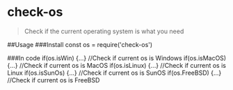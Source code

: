 # check-os
> Check if the current operating system is what you need

##Usage
###Install
    const os = require('check-os')

###In code
    if(os.isWin) {...} //Check if current os is Windows
    if(os.isMacOS) {...} //Check if current os is MacOS
    if(os.isLinux) {...} //Check if current os is Linux
    if(os.isSunOs) {...} //Check if current os is SunOS
    if(os.FreeBSD) {...} //Check if current os is FreeBSD
